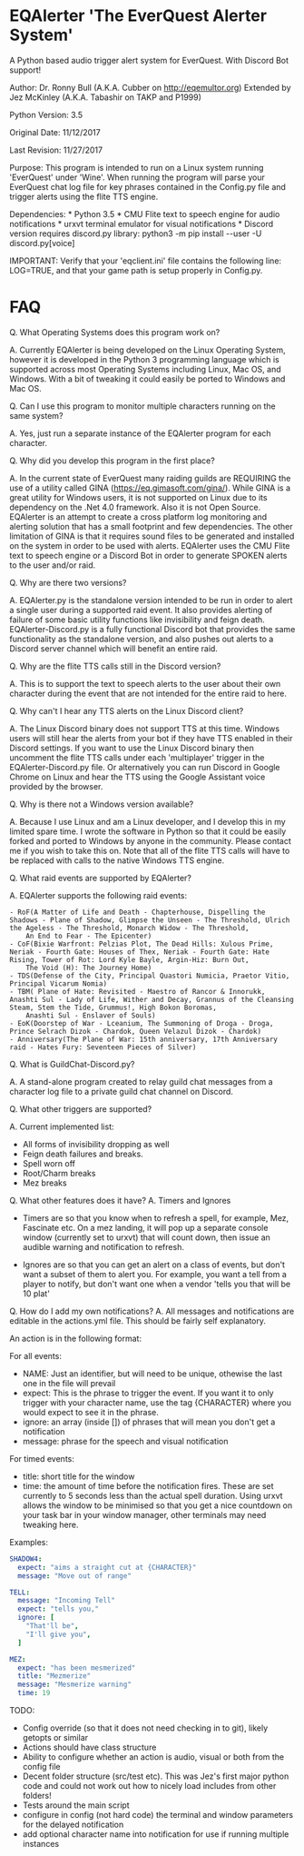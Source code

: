 # EQAlerter 'The EverQuest Alerter System'
A Python based audio trigger alert system for EverQuest.  With Discord Bot support!

Author: Dr. Ronny Bull (A.K.A. Cubber on http://eqemultor.org)
        Extended by Jez McKinley (A.K.A. Tabashir on TAKP and P1999)

Python Version: 3.5

Original Date: 11/12/2017

Last Revision: 11/27/2017

Purpose:  This program is intended to run on a Linux system running 'EverQuest' under 'Wine'.
          When running the program will parse your EverQuest chat log file for key phrases
          contained in the Config.py file and trigger alerts using the flite TTS engine.  

Dependencies: * Python 3.5 
              * CMU Flite text to speech engine for audio notifications
              * urxvt terminal emulator for visual notifications
              * Discord version requires discord.py library: 
                  python3 -m pip install --user -U discord.py[voice]


IMPORTANT: Verify that your 'eqclient.ini' file contains the following line: LOG=TRUE, and that your game path is setup properly in Config.py.

# FAQ

Q. What Operating Systems does this program work on?

A. Currently EQAlerter is being developed on the Linux Operating System, however it is developed in the Python 3 programming language which is supported across most Operating Systems including Linux, Mac OS, and Windows. With a bit of tweaking it could easily be ported to Windows and Mac OS.


Q. Can I use this program to monitor multiple characters running on the same system?

A. Yes, just run a separate instance of the EQAlerter program for each character.


Q. Why did you develop this program in the first place?

A. In the current state of EverQuest many raiding guilds are REQUIRING the use of a utility called GINA (https://eq.gimasoft.com/gina/). While GINA is a great utility for Windows users, it is not supported on Linux due to its dependency on the .Net 4.0 framework. Also it is not Open Source.  EQAlerter is an attempt to create a cross platform log monitoring and alerting solution that has a small footprint and few dependencies.  The other limitation of GINA is that it requires sound files to be generated and installed on the system in order to be used with alerts.  EQAlerter uses the CMU Flite text to speech engine or a Discord Bot in order to generate SPOKEN alerts to the user and/or raid.


Q. Why are there two versions?

A. EQAlerter.py is the standalone version intended to be run in order to alert a single user during a supported raid event. It also provides alerting of failure of some basic utility functions like invisibility and feign death. EQAlerter-Discord.py is a fully functional Discord bot that provides the same functionality as the standalone version, and also pushes out alerts to a Discord server channel which will benefit an entire raid.


Q. Why are the flite TTS calls still in the Discord version?

A. This is to support the text to speech alerts to the user about their own character during the event that are not intended for the entire raid to here.


Q. Why can't I hear any TTS alerts on the Linux Discord client?

A. The Linux Discord binary does not support TTS at this time.  Windows users will still hear the alerts from your bot if they have TTS enabled in their Discord settings. If you want to use the Linux Discord binary then uncomment the flite TTS calls under each 'multiplayer' trigger in the EQAlerter-Discord.py file.  Or alternatively you can run Discord in Google Chrome on Linux and hear the TTS using the Google Assistant voice provided by the browser.


Q. Why is there not a Windows version available?

A. Because I use Linux and am a Linux developer, and I develop this in my limited spare time. I wrote the software in Python so that it could be easily forked and ported to Windows by anyone in the community. Please contact me if you wish to take this on.  Note that all of the flite TTS calls will have to be replaced with calls to the native Windows TTS engine.


Q. What raid events are supported by EQAlerter?

A. EQAlerter supports the following raid events: 

	- RoF(A Matter of Life and Death - Chapterhouse, Dispelling the Shadows - Plane of Shadow, Glimpse the Unseen - The Threshold, Ulrich the Ageless - The Threshold, Monarch Widow - The Threshold, 
		An End to Fear - The Epicenter)
	- CoF(Bixie Warfront: Pelzias Plot, The Dead Hills: Xulous Prime, Neriak - Fourth Gate: Houses of Thex, Neriak - Fourth Gate: Hate Rising, Tower of Rot: Lord Kyle Bayle, Argin-Hiz: Burn Out, 
		The Void (H): The Journey Home)
	- TDS(Defense of the City, Principal Quastori Numicia, Praetor Vitio, Principal Vicarum Nomia)
	- TBM( Plane of Hate: Revisited - Maestro of Rancor & Innorukk, Anashti Sul - Lady of Life, Wither and Decay, Grannus of the Cleansing Steam, Stem the Tide, Grummus!, High Bokon Boromas, 
		Anashti Sul - Enslaver of Souls)
	- EoK(Doorstep of War - Lceanium, The Summoning of Droga - Droga, Prince Selrach Dizok - Chardok, Queen Velazul Dizok - Chardok)
	- Anniversary(The Plane of War: 15th anniversary, 17th Anniversary raid - Hates Fury: Seventeen Pieces of Silver)


Q. What is GuildChat-Discord.py?

A. A stand-alone program created to relay guild chat messages from a character log file to a private guild chat channel on Discord.  

Q. What other triggers are supported?

A. Current implemented list:

* All forms of invisibility dropping as well 
* Feign death failures and breaks.
* Spell worn off
* Root/Charm breaks
* Mez breaks

Q. What other features does it have?
A. Timers and Ignores

* Timers are so that you know when to refresh a spell, for example, Mez, Fascinate etc. On a mez landing, it will pop up a separate console window (currently set to urxvt) that will count down, then issue an audible warning and notification to refresh. 

* Ignores are so that you can get an alert on a class of events, but don't want a subset of them to alert you. For example, you want a tell from a player to notify, but don't want one when a vendor 'tells you that will be 10 plat'

Q. How do I add my own notifications?
A. All messages and notifications are editable in the actions.yml file. This should be fairly self explanatory.

An action is in the following format:

For all events:

* NAME: Just an identifier, but will need to be unique, othewise the last one in the file will prevail
* expect: This is the phrase to trigger the event. If you want it to only trigger with your character name, use the tag {CHARACTER} where you would expect to see it in the phrase.
* ignore: an array (inside []) of phrases that will mean you don't get a notification
* message: phrase for the speech and visual notification

For timed events:

* title: short title for the window
* time: the amount of time before the notification fires. These are set currently to 5 seconds less than the actual spell duration. Using urxvt allows the window to be minimised so that you get a nice countdown on your task bar in your window manager, other terminals may need tweaking here.


Examples:

```yaml
SHADOW4:
  expect: "aims a straight cut at {CHARACTER}"
  message: "Move out of range"

TELL:
  message: "Incoming Tell"
  expect: "tells you,"
  ignore: [
    "That'll be",
    "I'll give you",
  ]

MEZ:
  expect: "has been mesmerized"
  title: "Mezmerize"
  message: "Mesmerize warning"
  time: 19
```


TODO:
* Config override (so that it does not need checking in to git), likely getopts or similar
* Actions should have class structure
* Ability to configure whether an action is audio, visual or both from the config file
* Decent folder structure (src/test etc). This was Jez's first major python code and could not work out how to nicely load includes from other folders!
* Tests around the main script
* configure in config (not hard code) the terminal and window parameters for the delayed notification
* add optional character name into notification for use if running multiple instances
